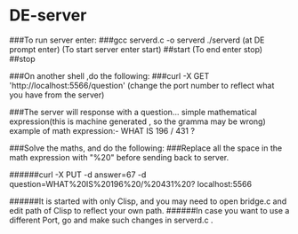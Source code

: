 # DE-server


###To run server enter:
###gcc serverd.c -o serverd
./serverd
(at DE prompt enter)
(To start server enter start)
##start
(To end enter stop)
##stop

###On another shell ,do the following:
###curl -X GET 'http://localhost:5566/question'
(change the port number to reflect what you have from the server)

###The server will response with a question... simple mathematical expression(this is machine generated , so the gramma may be wrong)
example of math expression:- WHAT IS 196 / 431 ?

###Solve the maths, and do the following:
###Replace all the space in the math expression with "%20" before sending back to server.

######curl -X PUT -d answer=67 -d question=WHAT%20IS%20196%20/%20431%20? localhost:5566

######It is started with only Clisp, and you may need to open bridge.c and edit path of Clisp to reflect your own path.
######In case you want to use a different Port, go and make such changes in serverd.c . 
 
